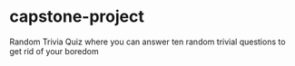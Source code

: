 # capstone-project
Random Trivia Quiz where you can answer ten random trivial questions to get rid of your boredom

